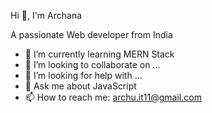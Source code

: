 Hi 👋, I'm Archana

 A passionate Web developer from India
 
- 🌱 I’m currently learning MERN Stack
- 👯 I’m looking to collaborate on ...
- 🤔 I’m looking for help with ...
- 💬 Ask me about JavaScript
- 📫 How to reach me: archu.it11@gmail.com


